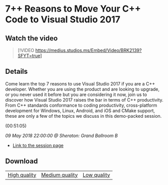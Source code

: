 # 7++ Reasons to Move Your C++ Code to Visual Studio 2017

## Watch the video
> [!VIDEO https://medius.studios.ms/Embed/Video/BRK2139?SFYT=true]

## Details

<p>Come learn the top 7 reasons to use Visual Studio 2017 if you are a C&#43;&#43; developer. Whether you are using the product and are looking to upgrade, or you never used it before but you are considering it now, join us to discover how Visual Studio 2017 raises the bar in terms of C&#43;&#43; productivity. From C&#43;&#43; standards conformance to coding productivity, cross-platform development for Windows, Linux, Android, and iOS and CMake support, these are only a few of the topics we discuss in this demo-packed session.</p> (00:51:05)

*09 May 2018 22:00:00 @ Sheraton: Grand Ballroom B*

- [Link to the session page](https://channel9.msdn.com/Events/Build/2018/BRK2139)

## Download

||||
|:--:|:----:|:-:|
|[High quality](https://sec.ch9.ms/ch9/f21a/3f756e0d-be7d-4e5f-b485-63b20735f21a/BRK2139_high.mp4)|[Medium quality](https://sec.ch9.ms/ch9/f21a/3f756e0d-be7d-4e5f-b485-63b20735f21a/BRK2139_mid.mp4)|[Low quality](https://sec.ch9.ms/ch9/f21a/3f756e0d-be7d-4e5f-b485-63b20735f21a/BRK2139.mp4)